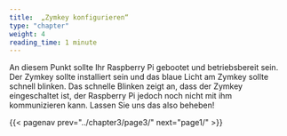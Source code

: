 ```yaml
---
title:  „Zymkey konfigurieren“
type: "chapter"
weight: 4
reading_time: 1 minute
---
```


An diesem Punkt sollte Ihr Raspberry Pi gebootet und betriebsbereit sein. Der Zymkey sollte installiert sein und das blaue Licht am Zymkey sollte schnell blinken. Das schnelle Blinken zeigt an, dass der Zymkey eingeschaltet ist, der Raspberry Pi jedoch noch nicht mit ihm kommunizieren kann. Lassen Sie uns das also beheben!


{{< pagenav prev="../chapter3/page3/" next="page1/" >}}
